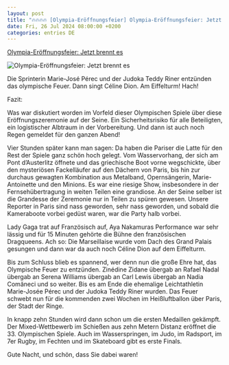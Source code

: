 ```yaml
---
layout: post
title: "🔥🔥🔥🔥 [Olympia-Eröffnungsfeier] Olympia-Eröffnungsfeier: Jetzt brennt es"
date: Fri, 26 Jul 2024 08:00:00 +0200
categories: entries DE
---
```

[Olympia-Eröffnungsfeier: Jetzt brennt es](https://www.zeit.de/sport/2024-07/olympia-eroeffnungsfeier-paris-2024-live)

![Olympia-Eröffnungsfeier: Jetzt brennt es](https://img.zeit.de/sport/2024-07/olympia-eroeffnungsfeier-paris-2024-fackel2/wide__1300x731)

Die Sprinterin Marie-José Pérec und der Judoka Teddy Riner entzünden das olympische Feuer. Dann singt Céline Dion. Am Eiffelturm! Hach!

Fazit:



Was war diskutiert worden im Vorfeld dieser Olympischen Spiele über diese Eröffnungszeremonie auf der Seine. Ein Sicherheitsrisiko für alle Beteiligten, ein logistischer Albtraum in der Vorbereitung. Und dann ist auch noch Regen gemeldet für den ganzen Abend!





Vier Stunden später kann man sagen: Da haben die Pariser die Latte für den Rest der Spiele ganz schön hoch gelegt. Vom Wasservorhang, der sich am Pont d’Austerlitz öffnete und das griechische Boot vorne wegschickte, über den mysteriösen Fackelläufer auf den Dächern von Paris, bis hin zur durchaus gewagten Kombination aus Metalband, Opernsängerin, Marie-Antoinette und den Minions. Es war eine riesige Show, insbesondere in der Fernsehübertragung in weiten Teilen eine grandiose. An der Seine selber ist die Grandesse der Zeremonie nur in Teilen zu spüren gewesen. Unsere Reporter in Paris sind nass geworden, sehr nass geworden, und sobald die Kameraboote vorbei gedüst waren, war die Party halb vorbei.



Lady Gaga trat auf Französisch auf, Aya Nakamuras Performance war sehr lässig und für 15 Minuten gehörte die Bühne den französischen Dragqueens. Ach so: Die Marseillaise wurde vom Dach des Grand Palais gesungen und dann war da auch noch Céline Dion auf dem Eiffelturm.





Bis zum Schluss blieb es spannend, wer denn nun die große Ehre hat, das Olympische Feuer zu entzünden. Zinédine Zidane übergab an Rafael Nadal übergab an Serena Williams übergab an Carl Lewis übergab an Nadia Comăneci und so weiter. Bis es am Ende die ehemalige Leichtathletin Marie-Josée Pérec und der Judoka Teddy Riner wurden. Das Feuer schwebt nun für die kommenden zwei Wochen im Heißluftballon über Paris, der Stadt der Ringe.





In knapp zehn Stunden wird dann schon um die ersten Medaillen gekämpft. Der Mixed-Wettbewerb im Schießen aus zehn Metern Distanz eröffnet die 33. Olympischen Spiele. Auch im Wasserspringen, im Judo, im Radsport, im 7er Rugby, im Fechten und im Skateboard gibt es erste Finals.





Gute Nacht, und schön, dass Sie dabei waren!





